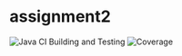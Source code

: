# assignment2 
![Java CI Building and Testing](https://github.com/alecava41/assignment2/actions/workflows/build.yml/badge.svg)
![Coverage](https://github.com/alecava41/assignment2/actions/workflows/build.yml/jacoco.svg)
